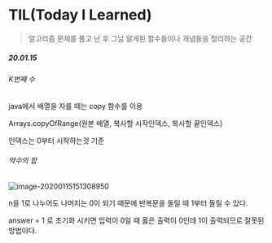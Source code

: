 # TIL(Today I Learned)

> 알고리즘 문제를 풀고 난 후 그날 알게된 함수들이나 개념들을 정리하는 공간

##### 20.01.15

###### K번째 수

java에서 배열을 자를 때는 copy 함수를 이용

Arrays.copyOfRange(원본 배열, 복사할 시작인덱스, 복사할 끝인덱스)

인덱스는 0부터 시작하는것 기준

###### 약수의 합

![image-20200115151308950](C:\Users\MNWISE\AppData\Roaming\Typora\typora-user-images\image-20200115151308950.png)

n을 1로 나누어도 나머지는 0이 되기 때문에 반복문을 돌릴 때 1부터 돌릴 수 있다.

answer = 1 로 초기화 시키면 입력이 0일 때 옳은 출력이 0인데 1이 출력되므로 잘못된 방법이다.

